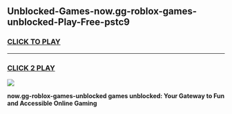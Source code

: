 
## Unblocked-Games-now.gg-roblox-games-unblocked-Play-Free-pstc9
<h3>
<a href="https://premium76.site?title=now.gg-roblox-games-unblocked&ref=23A">CLICK TO PLAY</a></h3>
<hr>

<h3>
<a href="https://premium76.site?title=now.gg-roblox-games-unblocked&ref=23A">CLICK 2 PLAY</a>
  
</h3>

<a href="https://premium76.site?title=now.gg-roblox-games-unblocked&ref=23A"><img src="https://clearcache.store/games.png"></a>


**now.gg-roblox-games-unblocked games unblocked: Your Gateway to Fun and Accessible Online Gaming**
